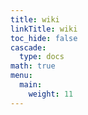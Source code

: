 ```yaml
---
title: wiki
linkTitle: wiki
toc_hide: false
cascade:
  type: docs
math: true
menu:
  main:
    weight: 11
---
```

